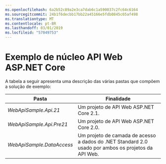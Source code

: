 ```yaml
---
ms.openlocfilehash: 6a2b52c89a2e3ca7dab6c1a590037c2fc64c6164
ms.sourcegitcommit: 24b1f6decbb17bb22a45166e5fdb0845c65af498
ms.translationtype: MT
ms.contentlocale: pt-BR
ms.lasthandoff: 03/01/2019
ms.locfileid: "57049753"
---
```

# <a name="aspnet-core-web-api-sample"></a>Exemplo de núcleo API Web ASP.NET Core

A tabela a seguir apresenta uma descrição das várias pastas que compõem a solução de exemplo:


|              Pasta              |                                        Finalidade                                        |
|----------------------------------|---------------------------------------------------------------------------------------|
|   <em>WebApiSample.Api.21</em>   |                         Um projeto de API Web ASP.NET Core 2.1.                          |
| <em>WebApiSample.Api.Pre21</em>  |                         Um projeto de API Web ASP.NET Core 2.0.                          |
| <em>WebApiSample.DataAccess</em> | Um projeto de camada de acesso a dados do .NET Standard 2.0 usado por ambos os projetos da API Web. |

